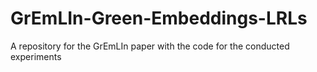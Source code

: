 # GrEmLIn-Green-Embeddings-LRLs
A repository for the GrEmLIn paper with the code for the conducted experiments
